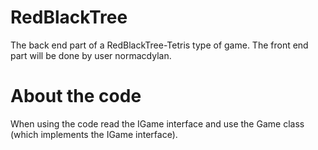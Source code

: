 # RedBlackTree
The back end part of a RedBlackTree-Tetris type of game. The front end part will be done by user normacdylan.

About the code
===
When using the code read the IGame interface and use the Game class (which implements the IGame interface).
